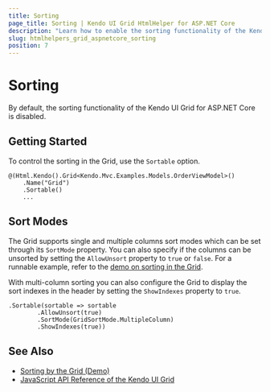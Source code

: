 ```yaml
---
title: Sorting
page_title: Sorting | Kendo UI Grid HtmlHelper for ASP.NET Core
description: "Learn how to enable the sorting functionality of the Kendo UI Grid for ASP.NET Core."
slug: htmlhelpers_grid_aspnetcore_sorting
position: 7
---
```


# Sorting

By default, the sorting functionality of the Kendo UI Grid for ASP.NET Core is disabled.

## Getting Started

To control the sorting in the Grid, use the `Sortable` option.

    @(Html.Kendo().Grid<Kendo.Mvc.Examples.Models.OrderViewModel>()
        .Name("Grid")
        .Sortable()
        ...

## Sort Modes

The Grid supports single and multiple columns sort modes which can be set through its `SortMode` property. You can also specify if the columns can be unsorted by setting the `AllowUnsort` property to `true` or `false`. For a runnable example, refer to the [demo on sorting in the Grid](https://demos.telerik.com/aspnet-core/grid/sorting).

With multi-column sorting you can also configure the Grid to display the sort indexes in the header by setting the `ShowIndexes` property to `true`.

    .Sortable(sortable => sortable
            .AllowUnsort(true)
            .SortMode(GridSortMode.MultipleColumn)
            .ShowIndexes(true))

## See Also

* [Sorting by the Grid (Demo)](https://demos.telerik.com/aspnet-core/grid/sorting)
* [JavaScript API Reference of the Kendo UI Grid](http://docs.telerik.com/kendo-ui/api/javascript/ui/grid)

